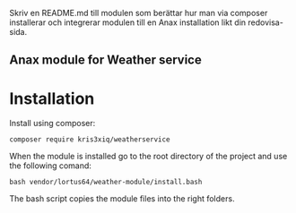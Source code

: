 Skriv en README.md till modulen som berättar hur man via composer installerar och integrerar modulen till en Anax installation likt din redovisa-sida.


## Anax module for Weather service
# Installation

Install using composer:

    composer require kris3xiq/weatherservice

When the module is installed go to the root directory of the project and use the following comand:

    bash vendor/lortus64/weather-module/install.bash

The bash script copies the module files into the right folders.
